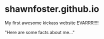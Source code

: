 # shawnfoster.github.io
My first awesome kickass website EVARRR!!!!

"Here are some facts about me..."
